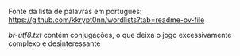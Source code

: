 Fonte da lista de palavras em português: https://github.com/kkrypt0nn/wordlists?tab=readme-ov-file

_br-utf8.txt_ contém conjugações, o que deixa o jogo excessivamente complexo e desinteressante